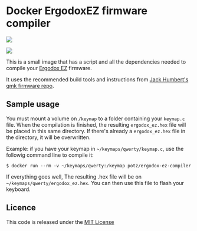 # Docker ErgodoxEZ firmware compiler

[![](https://images.microbadger.com/badges/image/potz/ergodox-ez-compiler.svg)](https://microbadger.com/images/potz/ergodox-ez-compiler)

[![](https://images.microbadger.com/badges/version/publysher/automated-badger.svg)](http://microbadger.com/images/publysher/automated-badger)


This is a small image that has a script and all the dependencies needed to compile your [Ergodox EZ](http://www.ergodox-ez.com) firmware.

It uses the recommended build tools and instructions from [Jack Humbert's qmk firmware repo](https://github.com/jackhumbert/qmk_firmware/tree/master/keyboard/ergodox_ez).

## Sample usage

You must mount a volume on `/keymap` to a folder containing your `keymap.c` file. When the compilation is finished, the resulting `ergodox_ez.hex` file will be placed in this same directory. If there's already a `ergodox_ez.hex` file in the directory, it will be overwritten.

Example: if you have your keymap in `~/keymaps/qwerty/keymap.c`, use the followig command line to compile it:

```
$ docker run --rm -v ~/keymaps/qwerty:/keymap potz/ergodox-ez-compiler
```

If everything goes well, The resulting .hex file will be on `~/keymaps/qwerty/ergodox_ez.hex`. You can then use this file to flash your keyboard.

## Licence

This code is released under the [MIT License](https://opensource.org/licenses/MIT)
